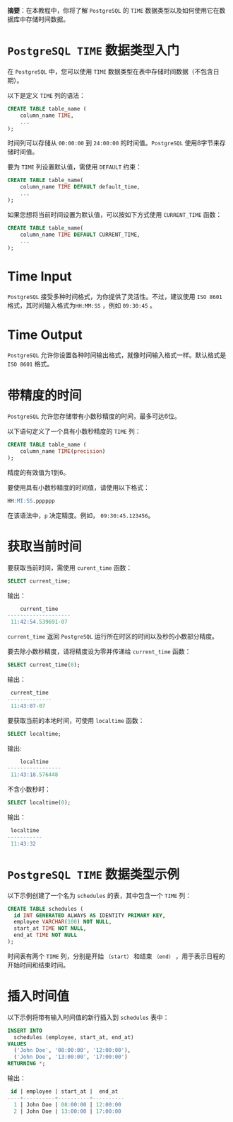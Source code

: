 **摘要**：在本教程中，你将了解 `PostgreSQL` 的 `TIME` 数据类型以及如何使用它在数据库中存储时间数据。

# `PostgreSQL TIME` 数据类型入门

在 `PostgreSQL` 中，您可以使用 `TIME` 数据类型在表中存储时间数据（不包含日期）。

以下是定义 `TIME` 列的语法：

```sql
CREATE TABLE table_name (
    column_name TIME,
    ...
);
```

时间列可以存储从 `00:00:00` 到 `24:00:00` 的时间值。`PostgreSQL` 使用8字节来存储时间值。

要为 `TIME` 列设置默认值，需使用 `DEFAULT` 约束： 

```sql
CREATE TABLE table_name(
    column_name TIME DEFAULT default_time,
    ...
);
```

如果您想将当前时间设置为默认值，可以按如下方式使用 `CURRENT_TIME` 函数：

```sql
CREATE TABLE table_name(
    column_name TIME DEFAULT CURRENT_TIME,
    ...
);
```

# Time Input

`PostgreSQL` 接受多种时间格式，为你提供了灵活性。不过，建议使用 `ISO 8601` 格式，其时间输入格式为`HH:MM:SS` ，例如 `09:30:45` 。

# Time Output

`PostgreSQL` 允许你设置各种时间输出格式，就像时间输入格式一样。默认格式是 `ISO 8601` 格式。

# 带精度的时间

`PostgreSQL` 允许您存储带有小数秒精度的时间，最多可达6位。

以下语句定义了一个具有小数秒精度的 `TIME` 列：

```sql
CREATE TABLE table_name (
    column_name TIME(precision)
);
```

精度的有效值为1到6。

要使用具有小数秒精度的时间值，请使用以下格式：

```sql
HH:MI:SS.pppppp
```

在该语法中，`p` 决定精度。例如， `09:30:45.123456`。

# 获取当前时间

要获取当前时间，需使用 `curent_time` 函数：

```sql
SELECT current_time;
```

输出：

```sql
    current_time
--------------------
 11:42:54.539691-07
```

`current_time` 返回 `PostgreSQL` 运行所在时区的时间以及秒的小数部分精度。

要去除小数秒精度，请将精度设为零并传递给 `current_time` 函数：

```sql
SELECT current_time(0);
```

输出：

```sql
 current_time
--------------
 11:43:07-07
```

要获取当前的本地时间，可使用 `localtime` 函数：

```sql
SELECT localtime;
```

输出:

```sql
    localtime
-----------------
 11:43:18.576448
```

不含小数秒时：

```sql
SELECT localtime(0);
```

输出：

```sql
 localtime
-----------
 11:43:32
```

# `PostgreSQL TIME` 数据类型示例

以下示例创建了一个名为 `schedules` 的表，其中包含一个 `TIME` 列：

```sql
CREATE TABLE schedules (
  id INT GENERATED ALWAYS AS IDENTITY PRIMARY KEY,
  employee VARCHAR(100) NOT NULL,
  start_at TIME NOT NULL,
  end_at TIME NOT NULL
);
```

时间表有两个 `TIME` 列，分别是开始 `（start）` 和结束 `（end）` ，用于表示日程的开始时间和结束时间。

# 插入时间值

以下示例将带有输入时间值的新行插入到 `schedules` 表中：

```sql
INSERT INTO
  schedules (employee, start_at, end_at)
VALUES
  ('John Doe', '08:00:00', '12:00:00'),
  ('John Doe', '13:00:00', '17:00:00') 
RETURNING *;
```

输出：

```sql
 id | employee | start_at |  end_at
----+----------+----------+----------
  1 | John Doe | 08:00:00 | 12:00:00
  2 | John Doe | 13:00:00 | 17:00:00
```

